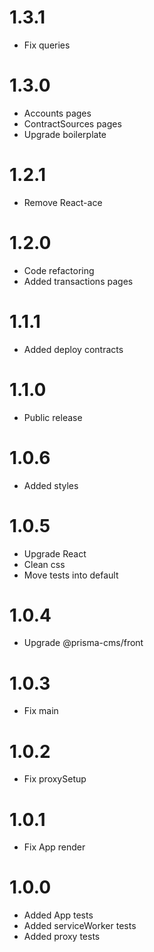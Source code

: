1.3.1
=================================
- Fix queries

1.3.0
=================================
- Accounts pages
- ContractSources pages
- Upgrade boilerplate

1.2.1
=================================
- Remove React-ace

1.2.0
=================================
- Code refactoring
- Added transactions pages

1.1.1
=================================
- Added deploy contracts

1.1.0
=================================
- Public release

1.0.6
=================================
- Added styles

1.0.5
=================================
- Upgrade React
- Clean css
- Move tests into default

1.0.4
=================================
- Upgrade @prisma-cms/front

1.0.3
=================================
- Fix main

1.0.2
=================================
- Fix proxySetup

1.0.1
=================================
- Fix App render

1.0.0
=================================
- Added App tests
- Added serviceWorker tests
- Added proxy tests

